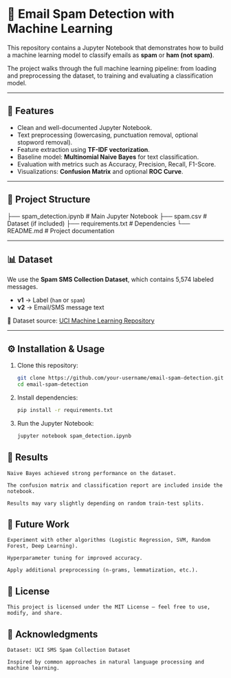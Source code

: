 # 📧 Email Spam Detection with Machine Learning  

This repository contains a Jupyter Notebook that demonstrates how to build a machine learning model to classify emails as **spam** or **ham (not spam)**.  

The project walks through the full machine learning pipeline: from loading and preprocessing the dataset, to training and evaluating a classification model.  

---

## 🚀 Features
- Clean and well-documented Jupyter Notebook.  
- Text preprocessing (lowercasing, punctuation removal, optional stopword removal).  
- Feature extraction using **TF-IDF vectorization**.  
- Baseline model: **Multinomial Naive Bayes** for text classification.  
- Evaluation with metrics such as Accuracy, Precision, Recall, F1-Score.  
- Visualizations: **Confusion Matrix** and optional **ROC Curve**.  

---

## 📂 Project Structure
├── spam_detection.ipynb # Main Jupyter Notebook
├── spam.csv # Dataset (if included)
├── requirements.txt # Dependencies
└── README.md # Project documentation

---

## 📊 Dataset
We use the **Spam SMS Collection Dataset**, which contains 5,574 labeled messages.  

- **v1** → Label (`ham` or `spam`)  
- **v2** → Email/SMS message text  

📌 Dataset source: [UCI Machine Learning Repository](https://archive.ics.uci.edu/ml/datasets/SMS+Spam+Collection)  

---

## ⚙️ Installation & Usage

1. Clone this repository:
   ```bash
   git clone https://github.com/your-username/email-spam-detection.git
   cd email-spam-detection
2. Install dependencies:
    ```bash
    pip install -r requirements.txt
3. Run the Jupyter Notebook:
    ```bash
    jupyter notebook spam_detection.ipynb
   
## 🧪 Results

    Naive Bayes achieved strong performance on the dataset.
    
    The confusion matrix and classification report are included inside the notebook.
    
    Results may vary slightly depending on random train-test splits.
## 🔮 Future Work
    
    Experiment with other algorithms (Logistic Regression, SVM, Random Forest, Deep Learning).
    
    Hyperparameter tuning for improved accuracy.
    
    Apply additional preprocessing (n-grams, lemmatization, etc.).
## 📜 License

    This project is licensed under the MIT License — feel free to use, modify, and share.
## 🙌 Acknowledgments

    Dataset: UCI SMS Spam Collection Dataset
    
    Inspired by common approaches in natural language processing and machine learning.